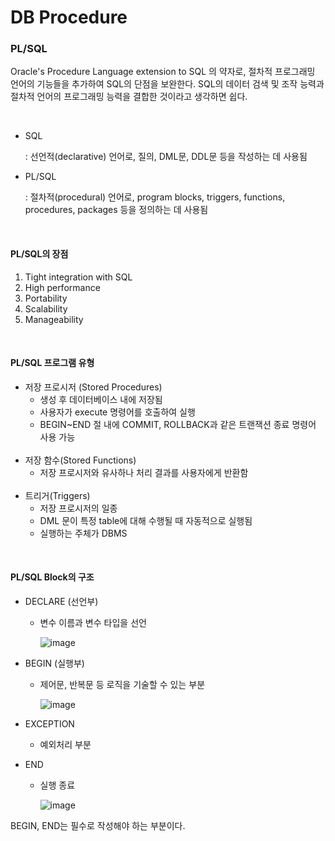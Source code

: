# DB Procedure

### PL/SQL

Oracle's Procedure Language extension to SQL 의 약자로, 절차적 프로그래밍 언어의 기능들을 추가하여 SQL의 단점을 보완한다. SQL의 데이터 검색 및 조작 능력과 절차적 언어의 프로그래밍 능력을 결합한 것이라고 생각하면 쉽다.

<br>

+ SQL

  : 선언적(declarative) 언어로, 질의, DML문, DDL문 등을 작성하는 데 사용됨

+ PL/SQL

  : 절차적(procedural) 언어로, program blocks, triggers, functions, procedures, packages 등을 정의하는 데 사용됨

<br>

#### PL/SQL의 장점

1. Tight integration with SQL
2. High performance
3. Portability
4. Scalability
5. Manageability

<br>

#### PL/SQL 프로그램 유형

+ 저장 프로시저 (Stored Procedures)
  + 생성 후 데이터베이스 내에 저장됨
  + 사용자가 execute 명령어를 호출하여 실행
  + BEGIN~END 절 내에 COMMIT, ROLLBACK과 같은 트랜잭션 종료 명령어 사용 가능
  <br>
+ 저장 함수(Stored Functions)
  + 저장 프로시저와 유사하나 처리 결과를 사용자에게 반환함
  <br>
+ 트리거(Triggers)
  + 저장 프로시저의 일종
  + DML 문이 특정 table에 대해 수행될 때 자동적으로 실행됨
  + 실행하는 주체가 DBMS 

<br>

#### PL/SQL Block의 구조

+ DECLARE (선언부)

  + 변수 이름과 변수 타입을 선언

    ![image](https://user-images.githubusercontent.com/62419307/123546069-1ad27b00-d796-11eb-9a57-29a6f459a516.png)

+ BEGIN (실행부)

  + 제어문, 반복문 등 로직을 기술할 수 있는 부분

    ![image](https://user-images.githubusercontent.com/62419307/123546278-e4e1c680-d796-11eb-844e-3e00a7270166.png)

  

+ EXCEPTION

  + 예외처리 부분

+ END

  + 실행 종료

    ![image](https://user-images.githubusercontent.com/62419307/123546356-368a5100-d797-11eb-81b2-7b4566c8f39d.png)

  
BEGIN, END는 필수로 작성해야 하는 부분이다.
  

